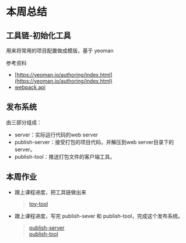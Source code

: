 # 本周总结

## 工具链-初始化工具

用来将常用的项目配置做成模版，基于 yeoman

参考资料

* [https://yeoman.io/authoring/index.html](https://yeoman.io/authoring/index.html)
* [webpack api](https://webpack.js.org/api/node/#compiler-instance)


## 发布系统

由三部分组成：

* server：实际运行代码的web server
* publish-server：接受打包的项目代码，并解压到web server目录下的server。
* publish-tool：推送打包文件的客户端工具。

## 本周作业

* 跟上课程进度，把工具链做出来
  
  > [toy-tool](./toy-tool/generators/app/index.js)


* 跟上课程进度，写完 publish-sever 和 publish-tool，完成这个发布系统。

  > [publish-server](./publish-server/index.js)  
  > [publish-tool](./publish-tool/publish.js)